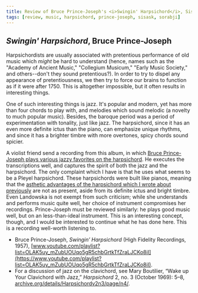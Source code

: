 ```yaml
---
title: Review of Bruce Prince-Joseph's <i>Swingin' Harpsichord</i>, Sisask, and Sorabji. 
tags: [review, music, harpsichord, prince-joseph, sisask, sorabji]
---
```

## <i>Swingin' Harpsichord</i>, Bruce Prince-Joseph
Harpsichordists are usually associated with pretentious performance of old music which *might* be hard to understand (hence, names such as the "Academy of Ancient Music," "Collegium Musicum," "Early Music Society," and others--don't they sound pretentious?). In order to try to dispel any appearance of pretentiousness, we then try to force our brains to function as if it were after 1750. This is altogether impossible, but it often results in interesting things. 

One of such interesting things is jazz. It's popular and modern, yet has more than four chords to play with, and melodies which sound melodic (a novelty to much popular music). Besides, the baroque period was a period of experimentation with tonality, just like jazz. The harpsichord, since it has an even more definite ictus than the piano, can emphasize unique rhythms, and since it has a brighter timbre with more overtones, spicy chords sound spicier. 

A violist friend send a recording from this album, in which [Bruce Prince-Joseph plays various jazzy favorites on the harpsichord](https://www.youtube.com/playlist?list=OLAK5uy_mZubUOUqo5gR5chbGrtkTfZraLJCKo8iI). He executes the transcriptions well, and captures the spirit of both the jazz and the harpsichord. The only complaint which I have is that he uses what seems to be a Pleyel harpsichord. These harpsichords were built like pianos, meaning that the [asthetic advantages of the harpsichord which I wrote about previously](https://micah.torcellini.org/2022/02/08/ahern-on-the-harpsichord/) are not as present, aside from its definite ictus and bright timbre. Even Landowska is not exempt from such criticism; while she understands and performs music quite well, her choice of instrument compromises her recordings. Prince-Joseph must be reviewed similarly: he plays good music well, but on an less-than-ideal instrument. This is an interesting concept, though, and I would be interested to continue what he has done here. This is a recording well-worth listening to.

- Bruce Prince-Joseph, *Swingin’ Harpsichord* (High Fidelity Recordings, 1957), [www.youtube.com/playlist?list=OLAK5uy_mZubUOUqo5gR5chbGrtkTfZraLJCKo8iI](https://www.youtube.com/playlist?list=OLAK5uy_mZubUOUqo5gR5chbGrtkTfZraLJCKo8iI).
- For a discussion of jazz on the clavichord, see Mary Boutilier, “Wake up Your Clavichord with Jazz,” *Harpsichord* 2, no. 3 (October 1969): 5–8, [archive.org/details/Harpsichordv2n3/page/n4/](https://archive.org/details/Harpsichordv2n3/page/n4/).

## 